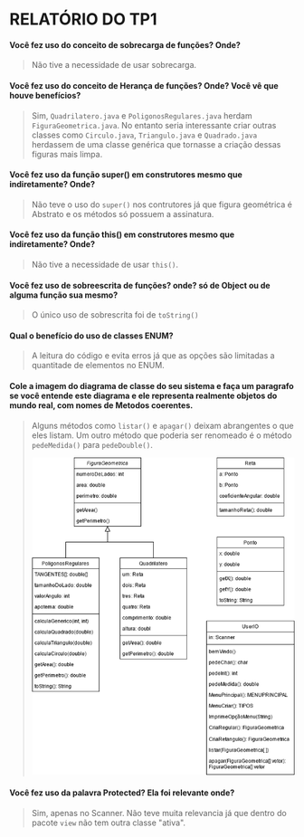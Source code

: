 <h1> RELATÓRIO DO TP1 </h1>

<h4> Você fez uso do conceito de sobrecarga de funções? Onde?  </h4>  

>Não tive a necessidade de usar sobrecarga.

<h4> Você fez uso do conceito de Herança de funções? Onde? Você vê que houve benefícios?</h4>

>Sim, <code>Quadrilatero.java</code> e <code>PoligonosRegulares.java</code> herdam <code>FiguraGeometrica.java</code>. 
> No entanto seria interessante criar outras classes como <code>Circulo.java</code>, <code>Triangulo.java</code> e 
> <code>Quadrado.java</code> herdassem de uma classe genérica que tornasse a criação dessas figuras mais limpa. 

<h4> Você fez uso da função super() em construtores mesmo que indiretamente? Onde?</h4>

>Não teve o uso do <code>super()</code> nos contrutores já que figura geométrica é Abstrato e os métodos só possuem a assinatura.

<h4> Você fez uso da função this() em construtores mesmo que indiretamente? Onde?</h4>

>Não tive a necessidade de usar <code>this()</code>.

<h4> Você fez uso de sobreescrita de funções? onde? só de Object ou de alguma função sua mesmo?</h4>

>O único uso de sobrescrita foi de <code>toString()</code>

<h4> Qual o benefício do uso de classes ENUM?</h4>

>A leitura do código e evita erros já que as opções são limitadas a quantitade de elementos no ENUM.

<h4> Cole a imagem do diagrama de classe do seu sistema e faça um paragrafo se você entende este diagrama e 
ele representa realmente objetos do mundo real, com nomes de Metodos coerentes.</h4>

>Alguns métodos como <code>listar()</code> e <code>apagar()</code> deixam abrangentes o que eles listam. Um outro método
> que poderia ser renomeado é o método <code>pedeMedida()</code> para <code>pedeDouble()</code>.
> 
>![](diagrama.png)

<h4> Você fez uso da palavra Protected? Ela foi relevante onde?</h4>

>Sim, apenas no Scanner. Não teve muita relevancia já que dentro do pacote <code>view</code> não tem outra classe "ativa".
